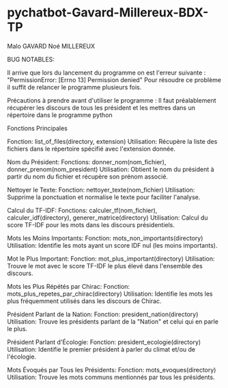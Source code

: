 # pychatbot-Gavard-Millereux-BDX-TP
Malo GAVARD
Noé MILLEREUX

BUG NOTABLES:

Il arrive que lors du lancement du programme on est l'erreur suivante :
"PermissionError: [Errno 13] Permission denied"
Pour résoudre ce problème il suffit de relancer le programme plusieurs fois.

Précautions à prendre avant d'utiliser le programme :
Il faut préalablement récupérer les discours de tous les président et les mettres dans un répertoire dans le programme python

Fonctions Principales

Fonction: list_of_files(directory, extension)
Utilisation: Récupère la liste des fichiers dans le répertoire spécifié avec l'extension donnée.

Nom du Président:
Fonctions: donner_nom(nom_fichier), donner_prenom(nom_president)
Utilisation: Obtient le nom du président à partir du nom du fichier et récupère son prénom associé.

Nettoyer le Texte:
Fonction: nettoyer_texte(nom_fichier)
Utilisation: Supprime la ponctuation et normalise le texte pour faciliter l'analyse.

Calcul du TF-IDF:
Fonctions: calculer_tf(nom_fichier), calculer_idf(directory), generer_matrice(directory)
Utilisation: Calcul du score TF-IDF pour les mots dans les discours présidentiels.

Mots les Moins Importants:
Fonction: mots_non_importants(directory)
Utilisation: Identifie les mots ayant un score IDF nul (les moins importants).

Mot le Plus Important:
Fonction: mot_plus_important(directory)
Utilisation: Trouve le mot avec le score TF-IDF le plus élevé dans l'ensemble des discours.

Mots les Plus Répétés par Chirac:
Fonction: mots_plus_repetes_par_chirac(directory)
Utilisation: Identifie les mots les plus fréquemment utilisés dans les discours de Chirac.

Président Parlant de la Nation:
Fonction: president_nation(directory)
Utilisation: Trouve les présidents parlant de la "Nation" et celui qui en parle le plus.

Président Parlant d'Écologie:
Fonction: president_ecologie(directory)
Utilisation: Identifie le premier président à parler du climat et/ou de l'écologie.

Mots Évoqués par Tous les Présidents:
Fonction: mots_evoques(directory)
Utilisation: Trouve les mots communs mentionnés par tous les présidents.
